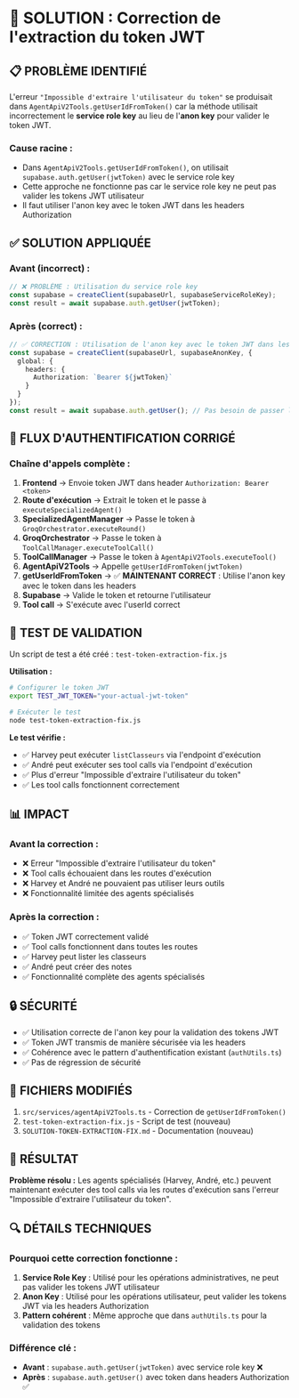 # 🔧 SOLUTION : Correction de l'extraction du token JWT

## 📋 **PROBLÈME IDENTIFIÉ**

L'erreur `"Impossible d'extraire l'utilisateur du token"` se produisait dans `AgentApiV2Tools.getUserIdFromToken()` car la méthode utilisait incorrectement le **service role key** au lieu de l'**anon key** pour valider le token JWT.

### **Cause racine :**
- Dans `AgentApiV2Tools.getUserIdFromToken()`, on utilisait `supabase.auth.getUser(jwtToken)` avec le service role key
- Cette approche ne fonctionne pas car le service role key ne peut pas valider les tokens JWT utilisateur
- Il faut utiliser l'anon key avec le token JWT dans les headers Authorization

## ✅ **SOLUTION APPLIQUÉE**

### **Avant (incorrect) :**
```typescript
// ❌ PROBLÈME : Utilisation du service role key
const supabase = createClient(supabaseUrl, supabaseServiceRoleKey);
const result = await supabase.auth.getUser(jwtToken);
```

### **Après (correct) :**
```typescript
// ✅ CORRECTION : Utilisation de l'anon key avec le token JWT dans les headers
const supabase = createClient(supabaseUrl, supabaseAnonKey, {
  global: {
    headers: {
      Authorization: `Bearer ${jwtToken}`
    }
  }
});
const result = await supabase.auth.getUser(); // Pas besoin de passer le token en paramètre
```

## 🔄 **FLUX D'AUTHENTIFICATION CORRIGÉ**

### **Chaîne d'appels complète :**

1. **Frontend** → Envoie token JWT dans header `Authorization: Bearer <token>`
2. **Route d'exécution** → Extrait le token et le passe à `executeSpecializedAgent()`
3. **SpecializedAgentManager** → Passe le token à `GroqOrchestrator.executeRound()`
4. **GroqOrchestrator** → Passe le token à `ToolCallManager.executeToolCall()`
5. **ToolCallManager** → Passe le token à `AgentApiV2Tools.executeTool()`
6. **AgentApiV2Tools** → Appelle `getUserIdFromToken(jwtToken)`
7. **getUserIdFromToken** → ✅ **MAINTENANT CORRECT** : Utilise l'anon key avec le token dans les headers
8. **Supabase** → Valide le token et retourne l'utilisateur
9. **Tool call** → S'exécute avec l'userId correct

## 🧪 **TEST DE VALIDATION**

Un script de test a été créé : `test-token-extraction-fix.js`

**Utilisation :**
```bash
# Configurer le token JWT
export TEST_JWT_TOKEN="your-actual-jwt-token"

# Exécuter le test
node test-token-extraction-fix.js
```

**Le test vérifie :**
- ✅ Harvey peut exécuter `listClasseurs` via l'endpoint d'exécution
- ✅ André peut exécuter ses tool calls via l'endpoint d'exécution
- ✅ Plus d'erreur "Impossible d'extraire l'utilisateur du token"
- ✅ Les tool calls fonctionnent correctement

## 📊 **IMPACT**

### **Avant la correction :**
- ❌ Erreur "Impossible d'extraire l'utilisateur du token"
- ❌ Tool calls échouaient dans les routes d'exécution
- ❌ Harvey et André ne pouvaient pas utiliser leurs outils
- ❌ Fonctionnalité limitée des agents spécialisés

### **Après la correction :**
- ✅ Token JWT correctement validé
- ✅ Tool calls fonctionnent dans toutes les routes
- ✅ Harvey peut lister les classeurs
- ✅ André peut créer des notes
- ✅ Fonctionnalité complète des agents spécialisés

## 🔒 **SÉCURITÉ**

- ✅ Utilisation correcte de l'anon key pour la validation des tokens JWT
- ✅ Token JWT transmis de manière sécurisée via les headers
- ✅ Cohérence avec le pattern d'authentification existant (`authUtils.ts`)
- ✅ Pas de régression de sécurité

## 📝 **FICHIERS MODIFIÉS**

1. `src/services/agentApiV2Tools.ts` - Correction de `getUserIdFromToken()`
2. `test-token-extraction-fix.js` - Script de test (nouveau)
3. `SOLUTION-TOKEN-EXTRACTION-FIX.md` - Documentation (nouveau)

## 🎯 **RÉSULTAT**

**Problème résolu :** Les agents spécialisés (Harvey, André, etc.) peuvent maintenant exécuter des tool calls via les routes d'exécution sans l'erreur "Impossible d'extraire l'utilisateur du token".

## 🔍 **DÉTAILS TECHNIQUES**

### **Pourquoi cette correction fonctionne :**

1. **Service Role Key** : Utilisé pour les opérations administratives, ne peut pas valider les tokens JWT utilisateur
2. **Anon Key** : Utilisé pour les opérations utilisateur, peut valider les tokens JWT via les headers Authorization
3. **Pattern cohérent** : Même approche que dans `authUtils.ts` pour la validation des tokens

### **Différence clé :**
- **Avant** : `supabase.auth.getUser(jwtToken)` avec service role key ❌
- **Après** : `supabase.auth.getUser()` avec token dans headers Authorization ✅
